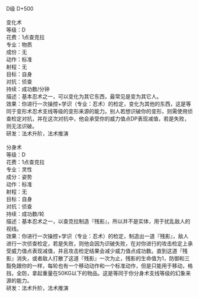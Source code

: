 <title>D级通用忍术</title>
<meta name="GENERATOR" content="WinCHM">
<meta http-equiv="Content-Type" content="text/html; charset=gb2312">
<br>D级 D+500
<br>
<br>变化术
<br>等级：D
<br>花费：1点查克拉
<br>专业：物质
<br>成份：无
<br>动作：标准
<br>射程：无
<br>目标：自身
<br>对抗：侦查
<br>持续：成功数/分钟 
<br>描述：基本忍术之一，可以变化为其它东西，最常见是变为其它人。
<br>效果：你进行一次操控+学识（专业：忍术）的检定，变化为其他的东西，这是等同于变形术忍术支线等级的变形来源的能力。别人若想识破你的变形，则需使用侦查检定对抗，并在这次对抗中，他会承受你的威力值点DP表现减值，若是失败，则无法识破。
<br>研发：法术升阶，法术推演
<br>
<br>分身术
<br>等级：D
<br>花费：1点查克拉
<br>专业：灵性
<br>成分：姿势
<br>动作：标准
<br>射程：无
<br>目标：自身
<br>对抗：侦查
<br>持续：成功数/轮
<br>描述：基本忍术之一，以查克拉制造『残影』，所以并不是实体，用于扰乱敌人的视线。
<br>效果：你进行一次操控+学识（专业：忍术）的检定，制造出一道『残影』，敌人进行一次侦查检定，若是失败，则他会因为识破失败，在对你进行的攻击检定上承受威力值点表现减值，并且攻击检定结果会减少威力值点成功数。直到这道『残影』消失，或者敌人打散了这道『残影』一次为止，残影的生命值为1，防御和三豁免跟你的一样，每轮也有一个移动动作和一个标准动作，但是只能用于移动，格挡，全防，拿起重量在50KG以下的物品。这是等同于你分身术支线等级的幻象来源的能力。
<br>研发：法术升阶，法术推演
<br>
<br>